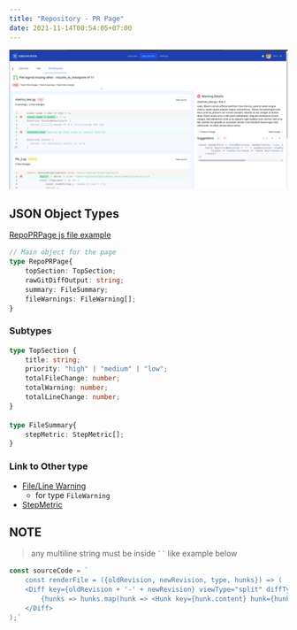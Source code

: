 ```yaml
---
title: "Repository - PR Page"
date: 2021-11-14T00:54:05+07:00
---
```



![page screenshot](/screenshots/page-repository-pr.png "screenshot")

## JSON Object Types
[RepoPRPage js file example](/example/page-pr-file.ts "example file")
```typescript
// Main object for the page
type RepoPRPage{
    topSection: TopSection;
    rawGitDiffOutput: string;    
    summary: FileSummary;
    fileWarnings: FileWarning[];
}
```

### Subtypes
```typescript
type TopSection {
    title: string;
    priority: "high" | "medium" | "low";
    totalFileChange: number;
    totalWarning: number;
    totalLineChange: number;
}

type FileSummary{
    stepMetric: StepMetric[];
}
```
### Link to Other type 
- [File/Line Warning](/types/line-warning)
    - for type `FileWarning`
- [StepMetric](/types/components/step-metric/)

## NOTE
> any multiline string must be inside ` `` ` like example below
```typescript
const sourceCode = `
    const renderFile = ({oldRevision, newRevision, type, hunks}) => (
    <Diff key={oldRevision + '-' + newRevision} viewType="split" diffType={type} hunks={hunks}>
        {hunks => hunks.map(hunk => <Hunk key={hunk.content} hunk={hunk} />)}
    </Diff>
);`
```


